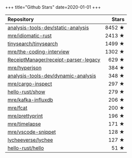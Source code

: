 +++
title="Github Stars"
date=2020-01-01
+++

| Repository | Stars |
| :--------- | ----: |
| [analysis-tools-dev/static-analysis](https://github.com/analysis-tools-dev/static-analysis) | 8452 ★ |
| [mre/idiomatic-rust](https://github.com/mre/idiomatic-rust) | 2413 ★ |
| [tinysearch/tinysearch](https://github.com/tinysearch/tinysearch) | 1499 ★ |
| [mre/the-coding-interview](https://github.com/mre/the-coding-interview) | 1302 ★ |
| [ReceiptManager/receipt-parser-legacy](https://github.com/ReceiptManager/receipt-parser-legacy) | 629 ★ |
| [mre/hyperjson](https://github.com/mre/hyperjson) | 384 ★ |
| [analysis-tools-dev/dynamic-analysis](https://github.com/analysis-tools-dev/dynamic-analysis) | 348 ★ |
| [mre/cargo-inspect](https://github.com/mre/cargo-inspect) | 297 ★ |
| [hello-rust/show](https://github.com/hello-rust/show) | 279 ★ |
| [mre/kafka-influxdb](https://github.com/mre/kafka-influxdb) | 206 ★ |
| [mre/fcat](https://github.com/mre/fcat) | 200 ★ |
| [mre/prettyprint](https://github.com/mre/prettyprint) | 196 ★ |
| [mre/timelapse](https://github.com/mre/timelapse) | 171 ★ |
| [mre/vscode-snippet](https://github.com/mre/vscode-snippet) | 128 ★ |
| [lycheeverse/lychee](https://github.com/lycheeverse/lychee) | 127 ★ |
| [hello-rust/hello](https://github.com/hello-rust/hello) | 51 ★ |
